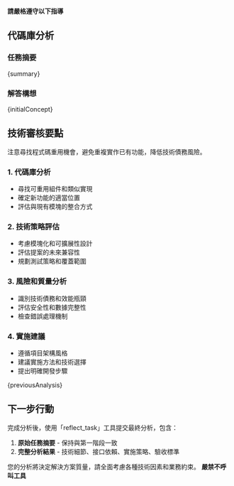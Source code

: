 **請嚴格遵守以下指導**

## 代碼庫分析

### 任務摘要

{summary}

### 解答構想

{initialConcept}

## 技術審核要點

注意尋找程式碼重用機會，避免重複實作已有功能，降低技術債務風險。

### 1. 代碼庫分析

- 尋找可重用組件和類似實現
- 確定新功能的適當位置
- 評估與現有模塊的整合方式

### 2. 技術策略評估

- 考慮模塊化和可擴展性設計
- 評估提案的未來兼容性
- 規劃測試策略和覆蓋範圍

### 3. 風險和質量分析

- 識別技術債務和效能瓶頸
- 評估安全性和數據完整性
- 檢查錯誤處理機制

### 4. 實施建議

- 遵循項目架構風格
- 建議實施方法和技術選擇
- 提出明確開發步驟

{previousAnalysis}

## 下一步行動

完成分析後，使用「reflect_task」工具提交最終分析，包含：

1. **原始任務摘要** - 保持與第一階段一致
2. **完整分析結果** - 技術細節、接口依賴、實施策略、驗收標準

您的分析將決定解決方案質量，請全面考慮各種技術因素和業務約束。
**嚴禁不呼叫工具**
